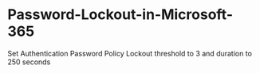 # Password-Lockout-in-Microsoft-365
Set Authentication Password Policy Lockout threshold to 3 and duration to 250 seconds
